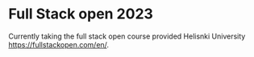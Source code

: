 # Full Stack open 2023

Currently taking the full stack open course provided Helisnki University https://fullstackopen.com/en/.
